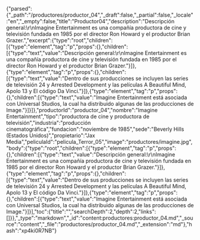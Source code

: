 {"parsed":{"_path":"/productores/productor_04","_draft":false,"_partial":false,"_locale":"en","_empty":false,"title":"Productor04","description":"Descripción general:\r\nImagine Entertainment es una compañía productora de cine y televisión fundada en 1985 por el director Ron Howard y el productor Brian Grazer.","excerpt":{"type":"root","children":[{"type":"element","tag":"p","props":{},"children":[{"type":"text","value":"Descripción general:\r\nImagine Entertainment es una compañía productora de cine y televisión fundada en 1985 por el director Ron Howard y el productor Brian Grazer."}]},{"type":"element","tag":"p","props":{},"children":[{"type":"text","value":"Dentro de sus producciones se incluyen las series de televisión 24 y Arrested Development y las películas A Beautiful Mind, Apolo 13 y El código Da Vinci."}]},{"type":"element","tag":"p","props":{},"children":[{"type":"text","value":"Imagine Entertainment está asociada con Universal Studios, la cual ha distribuido algunas de las producciones de Image."}]}]},"productorId":"productor_04","nombre":"Imagine Entertainment","tipo":"productora de cine y productora de televisión","industria":"producción cinematográfica","fundacion":"noviembre de 1985","sede":"Beverly Hills (Estados Unidos)","propietario":"Jax Media","peliculaId":"pelicula_Terror_05","image":"productores/imagine.jpg","body":{"type":"root","children":[{"type":"element","tag":"p","props":{},"children":[{"type":"text","value":"Descripción general:\r\nImagine Entertainment es una compañía productora de cine y televisión fundada en 1985 por el director Ron Howard y el productor Brian Grazer."}]},{"type":"element","tag":"p","props":{},"children":[{"type":"text","value":"Dentro de sus producciones se incluyen las series de televisión 24 y Arrested Development y las películas A Beautiful Mind, Apolo 13 y El código Da Vinci."}]},{"type":"element","tag":"p","props":{},"children":[{"type":"text","value":"Imagine Entertainment está asociada con Universal Studios, la cual ha distribuido algunas de las producciones de Image."}]}],"toc":{"title":"","searchDepth":2,"depth":2,"links":[]}},"_type":"markdown","_id":"content:productores:productor_04.md","_source":"content","_file":"productores/productor_04.md","_extension":"md"},"hash":"xp4ki0R7NB"}